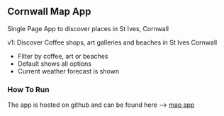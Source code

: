 ## Cornwall Map App

Single Page App to discover places in St Ives, Cornwall

v1: Discover Coffee shops, art galleries and beaches in St Ives Cornwall
- Filter by coffee, art or beaches
- Default shows all options
- Current weather forecast is shown

### How To Run

The app is hosted on github and can be found here --> [map app](https://jodiealaine.github.io/neighbourhood-map/)

